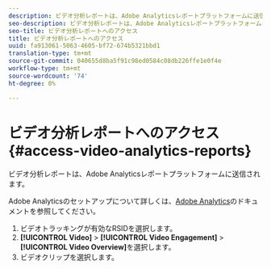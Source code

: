 ```yaml
---
description: ビデオ分析レポートは、Adobe Analyticsレポートプラットフォームに送信されます。
seo-description: ビデオ分析レポートは、Adobe Analyticsレポートプラットフォームに送信されます。
seo-title: ビデオ分析レポートへのアクセス
title: ビデオ分析レポートへのアクセス
uuid: fa913061-5063-4605-bf72-674b5321bbd1
translation-type: tm+mt
source-git-commit: 040655d8ba5f91c98ed0584c08db226ffe1e0f4e
workflow-type: tm+mt
source-wordcount: '74'
ht-degree: 0%

---
```



# ビデオ分析レポートへのアクセス{#access-video-analytics-reports}

ビデオ分析レポートは、Adobe Analyticsレポートプラットフォームに送信されます。

Adobe Analyticsのセットアップについて詳しくは、[Adobe Analytics](https://microsite.omniture.com/t2/help/en_US/reference/)のドキュメントを参照してください。
1. ビデオトラッキングが有効なRSIDを選択します。
1. **[!UICONTROL Video]** > **[!UICONTROL Video Engagement]** > **[!UICONTROL Video Overview]**&#x200B;を選択します。
1. ビデオクリップを選択します。
